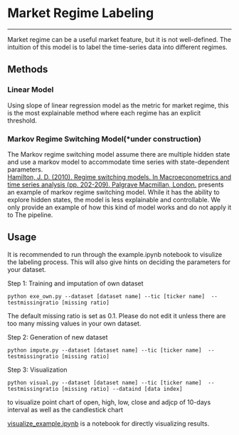 # Market Regime Labeling

***
Market regime can be a useful market feature, but it is not well-defined. The intuition of this model is to label the time-series data
into different regimes. 


## Methods

### Linear Model
Using slope of linear regression model as the metric for market regime, this is the most explainable
method where each regime has an explicit threshold.

### Markov Regime Switching Model(*under construction)
The Markov regime switching model assume there are multiple hidden state and use a markov model to accommodate time series with state-dependent parameters.<br /> 
[Hamilton, J. D. (2010). Regime switching models. In Macroeconometrics and time series analysis (pp. 202-209). Palgrave Macmillan, London.](https://link.springer.com/chapter/10.1057/9780230280830_23) presents an example of
markov regime switching model.
While it has the ability to explore hidden states, the model is less explainable and controllable. We only provide an example of how this kind of model works and
do not apply it to The pipeline.


## Usage

It is recommended to run through the example.ipynb notebook to visulize the labeling process. This will also give hints on
deciding the parameters for your dataset.

Step 1: Training and imputation of own dataset
   ```
   python exe_own.py --dataset [dataset name] --tic [ticker name]  --testmissingratio [missing ratio]
   ```
The default missing ratio is set as 0.1. Please do not edit it unless there are too many missing values in your own dataset.  


Step 2: Generation of new dataset
   ```
   python impute.py --dataset [dataset name] --tic [ticker name]  --testmissingratio [missing ratio]
   ```


Step 3: Visualization
   ```
   python visual.py --dataset [dataset name] --tic [ticker name]  --testmissingratio [missing ratio] --dataind [data index]
   ```
to visualize point chart of open, high, low, close and adjcp of 10-days interval as well as the candlestick chart

[visualize_example.ipynb](https://github.com/TradeMaster-NTU/TradeMaster/blob/main/data/CSDI/visual_example.ipynb) is a notebook for directly visualizing results.



